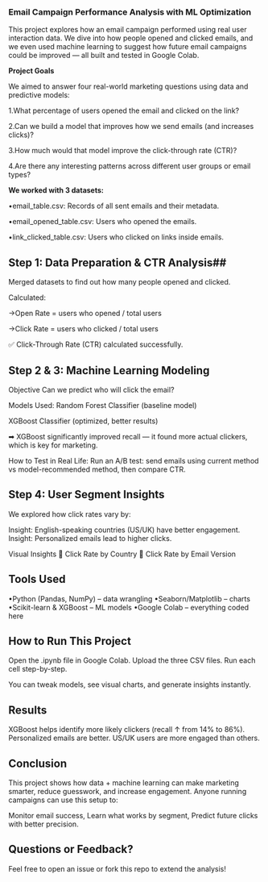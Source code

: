 ### Email Campaign Performance Analysis with ML Optimization ###
This project explores how an email campaign performed using real user interaction data. We dive into how people opened and clicked emails, and we even used machine learning to suggest how future email campaigns could be improved — all built and tested in Google Colab.

**Project Goals**

We aimed to answer four real-world marketing questions using data and predictive models:

1.What percentage of users opened the email and clicked on the link?

2.Can we build a model that improves how we send emails (and increases clicks)?

3.How much would that model improve the click-through rate (CTR)?

4.Are there any interesting patterns across different user groups or email types?

**We worked with 3 datasets:**

•email_table.csv: Records of all sent emails and their metadata.

•email_opened_table.csv: Users who opened the emails.

•link_clicked_table.csv: Users who clicked on links inside emails.

## Step 1: Data Preparation & CTR Analysis##

Merged datasets to find out how many people opened and clicked.

Calculated:

→Open Rate = users who opened / total users

→Click Rate = users who clicked / total users

✅ Click-Through Rate (CTR) calculated successfully.

## Step 2 & 3: Machine Learning Modeling

Objective
Can we predict who will click the email?

 Models Used:
Random Forest Classifier (baseline model)

XGBoost Classifier (optimized, better results)

➡ XGBoost significantly improved recall — it found more actual clickers, which is key for marketing.

 How to Test in Real Life:
Run an A/B test: send emails using current method vs model-recommended method, then compare CTR.

## Step 4: User Segment Insights
We explored how click rates vary by:

Insight: English-speaking countries (US/UK) have better engagement.
Insight: Personalized emails lead to higher clicks.

 Visual Insights
🔹 Click Rate by Country
🔹 Click Rate by Email Version

## Tools Used
•Python (Pandas, NumPy) – data wrangling
•Seaborn/Matplotlib – charts
•Scikit-learn & XGBoost – ML models
•Google Colab – everything coded here

 ## How to Run This Project
Open the .ipynb file in Google Colab.
Upload the three CSV files.
Run each cell step-by-step.

You can tweak models, see visual charts, and generate insights instantly.

## Results
XGBoost helps identify more likely clickers (recall ↑ from 14% to 86%).
Personalized emails are better.
US/UK users are more engaged than others.

## Conclusion
This project shows how data + machine learning can make marketing smarter, reduce guesswork, and increase engagement.
Anyone running campaigns can use this setup to:

Monitor email success,
Learn what works by segment,
Predict future clicks with better precision.

## Questions or Feedback?
Feel free to open an issue or fork this repo to extend the analysis!



